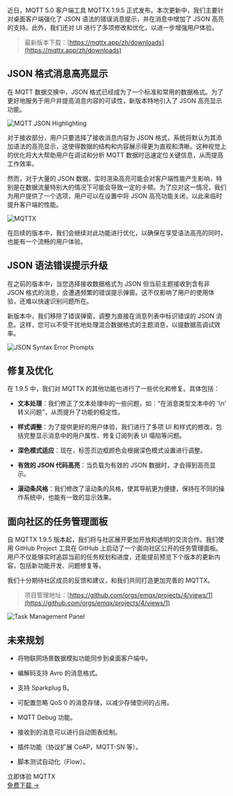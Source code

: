 近日，MQTT 5.0 客户端工具 MQTTX 1.9.5 正式发布。本次更新中，我们主要针对桌面客户端强化了 JSON 语法的错误消息提示，并在消息中增加了 JSON 高亮的支持。此外，我们还对 UI 进行了多项修改和优化，以进一步增强用户体验。

> 最新版本下载：[https://mqttx.app/zh/downloads](https://mqttx.app/zh/downloads)

## JSON 格式消息高亮显示

在 MQTT 数据交换中，JSON 格式已经成为了一个标准和常用的数据格式。为了更好地服务于用户并提高消息内容的可读性，新版本特地引入了 JSON 高亮显示功能。

![MQTT JSON Highlighting](https://assets.emqx.com/images/b36d13bc04b238c1780356c64ff5714f.png)

对于接收部分，用户只要选择了接收消息内容为 JSON 格式，系统将默认为其添加语法的高亮显示，这使得数据的结构和内容展示得更为直观和清晰。这种视觉上的优化将大大帮助用户在调试和分析 MQTT 数据时迅速定位关键信息，从而提高工作效率。

然而，对于大量的 JSON 数据，实时渲染高亮可能会对客户端性能产生影响，特别是在数据流量特别大的情况下可能会导致一定的卡顿。为了应对这一情况，我们为用户提供了一个选项，用户可以在设置中将 JSON 高亮功能关闭，以此来临时提升客户端的性能。

![MQTTX](https://assets.emqx.com/images/0fc163aa893e3cee6461608e88b19088.png)

在后续的版本中，我们会继续对此功能进行优化，以确保在享受语法高亮的同时，也能有一个流畅的用户体验。

## JSON 语法错误提示升级

在之前的版本中，当您选择接收数据格式为 JSON 但当前主题接收到含有非 JSON 格式的消息，会遭遇频繁的错误提示弹窗。这不仅影响了用户的使用体验，还难以快速识别问题所在。

新版本中，我们移除了错误弹窗，调整为直接在消息列表中标识错误的 JSON 消息。这样，您可以不受干扰地处理混合数据格式的主题消息，以提数据高调试效率。

![JSON Syntax Error Prompts](https://assets.emqx.com/images/e4ca9d272cb41ad2a4eb665a4b41182a.png)

## 修复及优化

在 1.9.5 中，我们对 MQTTX 的其他功能也进行了一些优化和修复。具体包括：

- **文本处理**：我们修正了文本处理中的一些问题，如：“在消息类型文本中的 '\n' 转义问题”，从而提升了功能的稳定性。

- **样式调整**：为了提供更好的用户体验，我们进行了多项 UI 和样式的修改，包括完整显示消息中的用户属性、修复订阅列表 UI 塌陷等问题。

- **深色模式适应**：现在，标签页边框颜色会根据深色模式设置进行调整。

- **有效的 JSON 代码高亮**：当负载为有效的 JSON 数据时，才会得到高亮显示。

- **滚动条风格**：我们修改了滚动条的风格，使其导航更为便捷，保持在不同的操作系统中，也能有一致的显示效果。

## 面向社区的任务管理面板

自 MQTTX 1.9.5 版本起，我们将与社区展开更加开放和透明的交流合作。我们使用 GitHub Project 工具在 GitHub 上启动了一个面向社区公开的任务管理面板。用户不仅能够实时追踪当前的任务规划和进度，还能提前预览下个版本的更新内容，包括新功能开发、问题修复等。

我们十分期待社区成员的反馈和建议，和我们共同打造更加完善的 MQTTX。

> 项目管理地址：[https://github.com/orgs/emqx/projects/4/views/1](https://github.com/orgs/emqx/projects/4/views/1)

![Task Management Panel](https://assets.emqx.com/images/5687d2e8ab140be9877e6b255764b4eb.png)

## 未来规划

- 将物联网场景数据模拟功能同步到桌面客户端中。

- 编解码支持 Avro 的消息格式。

- 支持 Sparkplug B。

- 可配置忽略 QoS 0 的消息存储，以减少存储空间的占用。

- MQTT Debug 功能。

- 接收到的消息可以进行自动图表绘制。

- 插件功能（协议扩展 CoAP，MQTT-SN 等）。

- 脚本测试自动化（Flow）。





<section class="promotion">
    <div>
        立即体验 MQTTX
    </div>
    <a href="https://www.emqx.com/zh/try?product=MQTTX" class="button is-gradient px-5">免费下载 →</a>
</section>
